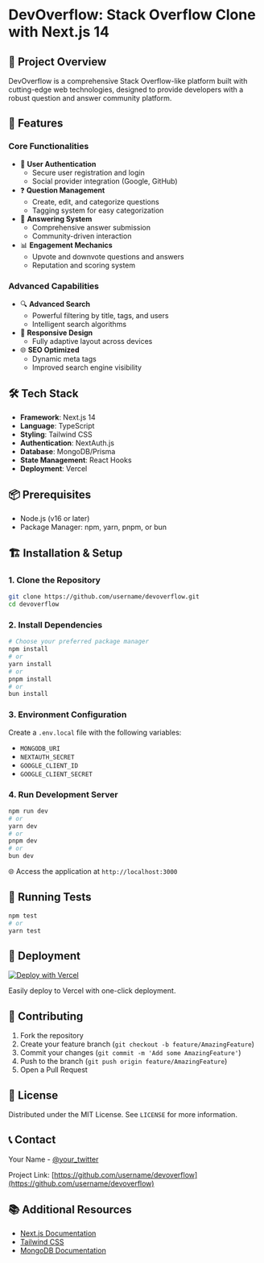 # DevOverflow: Stack Overflow Clone with Next.js 14

## 🌟 Project Overview

DevOverflow is a comprehensive Stack Overflow-like platform built with cutting-edge web technologies, designed to provide developers with a robust question and answer community platform.

## 🚀 Features

### Core Functionalities
- 🔐 **User Authentication**
  - Secure user registration and login
  - Social provider integration (Google, GitHub)
- ❓ **Question Management**
  - Create, edit, and categorize questions
  - Tagging system for easy categorization
- 💬 **Answering System**
  - Comprehensive answer submission
  - Community-driven interaction
- 📊 **Engagement Mechanics**
  - Upvote and downvote questions and answers
  - Reputation and scoring system

### Advanced Capabilities
- 🔍 **Advanced Search**
  - Powerful filtering by title, tags, and users
  - Intelligent search algorithms
- 📱 **Responsive Design**
  - Fully adaptive layout across devices
- 🌐 **SEO Optimized**
  - Dynamic meta tags
  - Improved search engine visibility

## 🛠 Tech Stack

- **Framework**: Next.js 14
- **Language**: TypeScript
- **Styling**: Tailwind CSS
- **Authentication**: NextAuth.js
- **Database**: MongoDB/Prisma
- **State Management**: React Hooks
- **Deployment**: Vercel

## 📦 Prerequisites

- Node.js (v16 or later)
- Package Manager: npm, yarn, pnpm, or bun

## 🏗 Installation & Setup

### 1. Clone the Repository
```bash
git clone https://github.com/username/devoverflow.git
cd devoverflow
```

### 2. Install Dependencies
```bash
# Choose your preferred package manager
npm install
# or
yarn install
# or
pnpm install
# or
bun install
```

### 3. Environment Configuration
Create a `.env.local` file with the following variables:
- `MONGODB_URI`
- `NEXTAUTH_SECRET`
- `GOOGLE_CLIENT_ID`
- `GOOGLE_CLIENT_SECRET`

### 4. Run Development Server
```bash
npm run dev
# or
yarn dev
# or
pnpm dev
# or
bun dev
```

🌐 Access the application at `http://localhost:3000`

## 📝 Running Tests
```bash
npm test
# or
yarn test
```

## 🚢 Deployment

[![Deploy with Vercel](https://vercel.com/button)](https://vercel.com/new)

Easily deploy to Vercel with one-click deployment.

## 🤝 Contributing

1. Fork the repository
2. Create your feature branch (`git checkout -b feature/AmazingFeature`)
3. Commit your changes (`git commit -m 'Add some AmazingFeature'`)
4. Push to the branch (`git push origin feature/AmazingFeature`)
5. Open a Pull Request

## 📄 License

Distributed under the MIT License. See `LICENSE` for more information.

## 📞 Contact

Your Name - [@your_twitter](https://twitter.com/your_twitter)

Project Link: [https://github.com/username/devoverflow](https://github.com/username/devoverflow)

## 📚 Additional Resources

- [Next.js Documentation](https://nextjs.org/docs)
- [Tailwind CSS](https://tailwindcss.com/)
- [MongoDB Documentation](https://docs.mongodb.com/)
